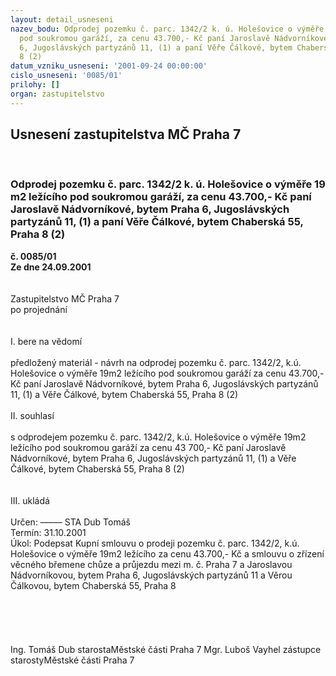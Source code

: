```yaml
---
layout: detail_usneseni
nazev_bodu: Odprodej pozemku č. parc. 1342/2 k. ú. Holešovice o výměře 19 m2 ležícího
  pod soukromou garáží, za cenu 43.700,- Kč paní Jaroslavě Nádvorníkové, bytem Praha
  6, Jugoslávských partyzánů 11, (1) a paní Věře Čálkové, bytem Chaberská 55, Praha
  8 (2)
datum_vzniku_usneseni: '2001-09-24 00:00:00'
cislo_usneseni: '0085/01'
prilohy: []
organ: zastupitelstvo
---
```

<div id="ucUsn_pList" class="usn">
	<span><h2>Usnesení zastupitelstva MČ Praha 7 </h2>
<br></span><div class="standBody">
<span><h3>Odprodej pozemku č. parc. 1342/2 k. ú. Holešovice o výměře 19 m2 ležícího pod soukromou garáží, za cenu 43.700,- Kč paní Jaroslavě Nádvorníkové, bytem Praha 6, Jugoslávských partyzánů 11, (1) a paní Věře Čálkové, bytem Chaberská 55, Praha 8 (2)</h3></span><div class="center">
		<strong>č. 0085/01</strong><br>
	</div>
<div class="center">
		<strong>Ze dne 24.09.2001</strong><br><br>
	</div>
<br>Zastupitelstvo MČ Praha 7<br>po projednání<br><br><br>I.	bere na vědomí<br><br> předložený materiál - návrh na odprodej pozemku č. parc. 1342/2, k.ú. Holešovice o výměře 19m2 ležícího  pod soukromou garáží za cenu 43.700,- Kč paní Jaroslavě Nádvorníkové, bytem Praha 6, Jugoslávských partyzánů 11, (1) a Věře Čálkové, bytem Chaberská 55, Praha 8 (2) <br><br>II.	souhlasí <br><br>s  odprodejem pozemku č. parc. 1342/2, k.ú. Holešovice o výměře 19m2 ležícího  pod soukromou garáží za cenu 43 700,- Kč paní Jaroslavě Nádvorníkové, bytem Praha 6, Jugoslávských partyzánů 11, (1) a Věře Čálkové, bytem Chaberská 55, Praha 8 (2)			<br><br><br>III.	ukládá <br><br> Určen:	–––––	STA Dub Tomáš<br>Termín: 31.10.2001<br>Úkol:	Podepsat  Kupní smlouvu o prodeji pozemku č. parc. 1342/2, k.ú. Holešovice o výměře 19m2 ležícího za cenu 43.700,- Kč a smlouvu o zřízení věcného břemene chůze a průjezdu mezi m. č. Praha 7 a Jaroslavou Nádvorníkovou, bytem Praha 6, Jugoslávských partyzánů 11 a Věrou Čálkovou, bytem Chaberská 55, Praha 8<br> 		<br><br> <br><br> 	<br>Ing. Tomáš Dub starostaMěstské části Praha 7	Mgr. Luboš Vayhel zástupce starostyMěstské části Praha 7<br>	<br><br>
</div>
</div>